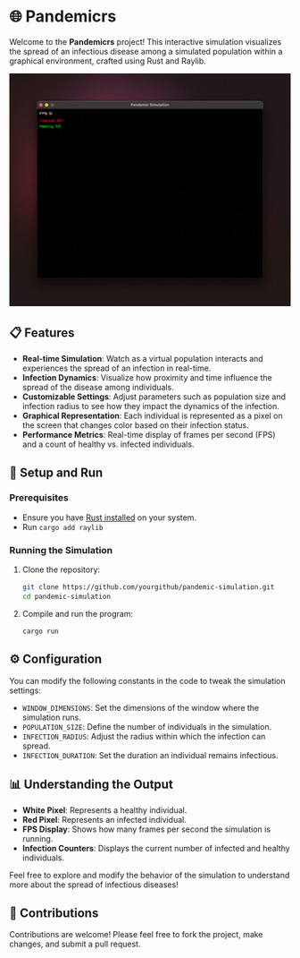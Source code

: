 # 🌐 Pandemicrs

Welcome to the **Pandemicrs** project! This interactive simulation visualizes the spread of an infectious disease among a simulated population within a graphical environment, crafted using Rust and Raylib.

<!-- add image from ./resources/pandemicrs.png -->

![Pandemicrs Simulation](./resources/pandemicrs.png)

## 📋 Features

-  **Real-time Simulation**: Watch as a virtual population interacts and experiences the spread of an infection in real-time.
-  **Infection Dynamics**: Visualize how proximity and time influence the spread of the disease among individuals.
-  **Customizable Settings**: Adjust parameters such as population size and infection radius to see how they impact the dynamics of the infection.
-  **Graphical Representation**: Each individual is represented as a pixel on the screen that changes color based on their infection status.
-  **Performance Metrics**: Real-time display of frames per second (FPS) and a count of healthy vs. infected individuals.

## 🚀 Setup and Run

### Prerequisites

-  Ensure you have [Rust installed](https://www.rust-lang.org/tools/install) on your system.
-  Run `cargo add raylib`

### Running the Simulation

1. Clone the repository:
   ```bash
   git clone https://github.com/yourgithub/pandemic-simulation.git
   cd pandemic-simulation
   ```

2. Compile and run the program:
   ```bash
   cargo run
   ```

## ⚙️ Configuration

You can modify the following constants in the code to tweak the simulation settings:

-  `WINDOW_DIMENSIONS`: Set the dimensions of the window where the simulation runs.
-  `POPULATION_SIZE`: Define the number of individuals in the simulation.
-  `INFECTION_RADIUS`: Adjust the radius within which the infection can spread.
-  `INFECTION_DURATION`: Set the duration an individual remains infectious.

## 📊 Understanding the Output

-  **White Pixel**: Represents a healthy individual.
-  **Red Pixel**: Represents an infected individual.
-  **FPS Display**: Shows how many frames per second the simulation is running.
-  **Infection Counters**: Displays the current number of infected and healthy individuals.

Feel free to explore and modify the behavior of the simulation to understand more about the spread of infectious diseases!

## 🤝 Contributions

Contributions are welcome! Please feel free to fork the project, make changes, and submit a pull request.